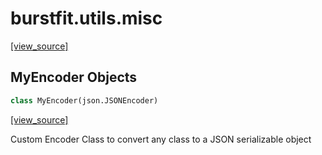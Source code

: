 <a name="burstfit.utils.misc"></a>
# burstfit.utils.misc

[[view_source]](https://github.com/thepetabyteproject/burstfit/blob/d2a59b6cca4f8d56113504e79416bde1ab64ffea/burstfit/utils/misc.py#L1)

<a name="burstfit.utils.misc.MyEncoder"></a>
## MyEncoder Objects

```python
class MyEncoder(json.JSONEncoder)
```

[[view_source]](https://github.com/thepetabyteproject/burstfit/blob/d2a59b6cca4f8d56113504e79416bde1ab64ffea/burstfit/utils/misc.py#L6)

Custom Encoder Class to convert any class to a JSON serializable object

